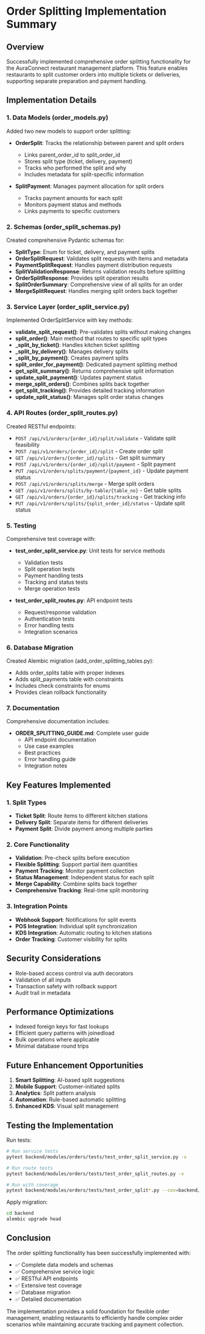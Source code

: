 # Order Splitting Implementation Summary

## Overview

Successfully implemented comprehensive order splitting functionality for the AuraConnect restaurant management platform. This feature enables restaurants to split customer orders into multiple tickets or deliveries, supporting separate preparation and payment handling.

## Implementation Details

### 1. Data Models (order_models.py)

Added two new models to support order splitting:

- **OrderSplit**: Tracks the relationship between parent and split orders
  - Links parent_order_id to split_order_id
  - Stores split type (ticket, delivery, payment)
  - Tracks who performed the split and why
  - Includes metadata for split-specific information

- **SplitPayment**: Manages payment allocation for split orders
  - Tracks payment amounts for each split
  - Monitors payment status and methods
  - Links payments to specific customers

### 2. Schemas (order_split_schemas.py)

Created comprehensive Pydantic schemas for:

- **SplitType**: Enum for ticket, delivery, and payment splits
- **OrderSplitRequest**: Validates split requests with items and metadata
- **PaymentSplitRequest**: Handles payment distribution requests
- **SplitValidationResponse**: Returns validation results before splitting
- **OrderSplitResponse**: Provides split operation results
- **SplitOrderSummary**: Comprehensive view of all splits for an order
- **MergeSplitRequest**: Handles merging split orders back together

### 3. Service Layer (order_split_service.py)

Implemented OrderSplitService with key methods:

- **validate_split_request()**: Pre-validates splits without making changes
- **split_order()**: Main method that routes to specific split types
- **_split_by_ticket()**: Handles kitchen ticket splitting
- **_split_by_delivery()**: Manages delivery splits
- **_split_by_payment()**: Creates payment splits
- **split_order_for_payment()**: Dedicated payment splitting method
- **get_split_summary()**: Returns comprehensive split information
- **update_split_payment()**: Updates payment status
- **merge_split_orders()**: Combines splits back together
- **get_split_tracking()**: Provides detailed tracking information
- **update_split_status()**: Manages split order status changes

### 4. API Routes (order_split_routes.py)

Created RESTful endpoints:

- `POST /api/v1/orders/{order_id}/split/validate` - Validate split feasibility
- `POST /api/v1/orders/{order_id}/split` - Create order split
- `GET /api/v1/orders/{order_id}/splits` - Get split summary
- `POST /api/v1/orders/{order_id}/split/payment` - Split payment
- `PUT /api/v1/orders/splits/payment/{payment_id}` - Update payment status
- `POST /api/v1/orders/splits/merge` - Merge split orders
- `GET /api/v1/orders/splits/by-table/{table_no}` - Get table splits
- `GET /api/v1/orders/{order_id}/splits/tracking` - Get tracking info
- `PUT /api/v1/orders/splits/{split_order_id}/status` - Update split status

### 5. Testing

Comprehensive test coverage with:

- **test_order_split_service.py**: Unit tests for service methods
  - Validation tests
  - Split operation tests
  - Payment handling tests
  - Tracking and status tests
  - Merge operation tests

- **test_order_split_routes.py**: API endpoint tests
  - Request/response validation
  - Authentication tests
  - Error handling tests
  - Integration scenarios

### 6. Database Migration

Created Alembic migration (add_order_splitting_tables.py):
- Adds order_splits table with proper indexes
- Adds split_payments table with constraints
- Includes check constraints for enums
- Provides clean rollback functionality

### 7. Documentation

Comprehensive documentation includes:
- **ORDER_SPLITTING_GUIDE.md**: Complete user guide
  - API endpoint documentation
  - Use case examples
  - Best practices
  - Error handling guide
  - Integration notes

## Key Features Implemented

### 1. Split Types

- **Ticket Split**: Route items to different kitchen stations
- **Delivery Split**: Separate items for different deliveries
- **Payment Split**: Divide payment among multiple parties

### 2. Core Functionality

- **Validation**: Pre-check splits before execution
- **Flexible Splitting**: Support partial item quantities
- **Payment Tracking**: Monitor payment collection
- **Status Management**: Independent status for each split
- **Merge Capability**: Combine splits back together
- **Comprehensive Tracking**: Real-time split monitoring

### 3. Integration Points

- **Webhook Support**: Notifications for split events
- **POS Integration**: Individual split synchronization
- **KDS Integration**: Automatic routing to kitchen stations
- **Order Tracking**: Customer visibility for splits

## Security Considerations

- Role-based access control via auth decorators
- Validation of all inputs
- Transaction safety with rollback support
- Audit trail in metadata

## Performance Optimizations

- Indexed foreign keys for fast lookups
- Efficient query patterns with joinedload
- Bulk operations where applicable
- Minimal database round trips

## Future Enhancement Opportunities

1. **Smart Splitting**: AI-based split suggestions
2. **Mobile Support**: Customer-initiated splits
3. **Analytics**: Split pattern analysis
4. **Automation**: Rule-based automatic splitting
5. **Enhanced KDS**: Visual split management

## Testing the Implementation

Run tests:
```bash
# Run service tests
pytest backend/modules/orders/tests/test_order_split_service.py -v

# Run route tests
pytest backend/modules/orders/tests/test_order_split_routes.py -v

# Run with coverage
pytest backend/modules/orders/tests/test_order_split*.py --cov=backend/modules/orders
```

Apply migration:
```bash
cd backend
alembic upgrade head
```

## Conclusion

The order splitting functionality has been successfully implemented with:
- ✅ Complete data models and schemas
- ✅ Comprehensive service logic
- ✅ RESTful API endpoints
- ✅ Extensive test coverage
- ✅ Database migration
- ✅ Detailed documentation

The implementation provides a solid foundation for flexible order management, enabling restaurants to efficiently handle complex order scenarios while maintaining accurate tracking and payment collection.